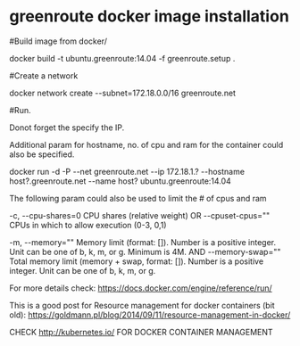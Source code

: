 # greenroute docker image installation

#Build image from docker/

docker build -t ubuntu.greenroute:14.04 -f greenroute.setup .

#Create a network 

docker network create --subnet=172.18.0.0/16 greenroute.net

#Run. 

Donot forget the specify the IP. 

Additional param for hostname, no. of cpu and ram for the container could also be specified.

docker run  -d -P --net greenroute.net --ip 172.18.1.? --hostname host?.greenroute.net --name host? ubuntu.greenroute:14.04

The following param could also be used to limit the # of cpus and ram

-c, --cpu-shares=0	CPU shares (relative weight)
  OR
--cpuset-cpus=""	CPUs in which to allow execution (0-3, 0,1)

-m, --memory=""	Memory limit (format: <number>[<unit>]). Number is a positive integer. Unit can be one of b, k, m, or g. Minimum is 4M.
  AND
--memory-swap=""	Total memory limit (memory + swap, format: <number>[<unit>]). Number is a positive integer. Unit can be one of b, k, m, or g.

For more details check: https://docs.docker.com/engine/reference/run/

This is a good post for Resource management for docker containers (bit old): https://goldmann.pl/blog/2014/09/11/resource-management-in-docker/

CHECK http://kubernetes.io/ FOR DOCKER CONTAINER MANAGEMENT
